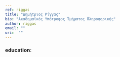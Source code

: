```yaml
---
ref: riggas
title: "Δημήτριος Ρίγγας"
bio: "Ακαδημαϊκός Υπότροφος Τμήματος Πληροφορικής"
author: riggas
email: ""
uri:  ""
---
```


### education:
